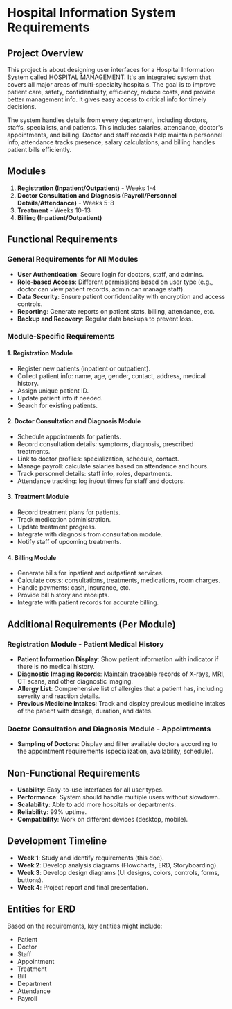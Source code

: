 # Hospital Information System Requirements

## Project Overview
This project is about designing user interfaces for a Hospital Information System called HOSPITAL MANAGEMENT. It's an integrated system that covers all major areas of multi-specialty hospitals. The goal is to improve patient care, safety, confidentiality, efficiency, reduce costs, and provide better management info. It gives easy access to critical info for timely decisions.

The system handles details from every department, including doctors, staffs, specialists, and patients. This includes salaries, attendance, doctor's appointments, and billing. Doctor and staff records help maintain personnel info, attendance tracks presence, salary calculations, and billing handles patient bills efficiently.

## Modules
1. **Registration (Inpatient/Outpatient)** - Weeks 1-4
2. **Doctor Consultation and Diagnosis (Payroll/Personnel Details/Attendance)** - Weeks 5-8
3. **Treatment** - Weeks 10-13
4. **Billing (Inpatient/Outpatient)**

## Functional Requirements

### General Requirements for All Modules
- **User Authentication**: Secure login for doctors, staff, and admins.
- **Role-based Access**: Different permissions based on user type (e.g., doctor can view patient records, admin can manage staff).
- **Data Security**: Ensure patient confidentiality with encryption and access controls.
- **Reporting**: Generate reports on patient stats, billing, attendance, etc.
- **Backup and Recovery**: Regular data backups to prevent loss.

### Module-Specific Requirements

#### 1. Registration Module
- Register new patients (inpatient or outpatient).
- Collect patient info: name, age, gender, contact, address, medical history.
- Assign unique patient ID.
- Update patient info if needed.
- Search for existing patients.

#### 2. Doctor Consultation and Diagnosis Module
- Schedule appointments for patients.
- Record consultation details: symptoms, diagnosis, prescribed treatments.
- Link to doctor profiles: specialization, schedule, contact.
- Manage payroll: calculate salaries based on attendance and hours.
- Track personnel details: staff info, roles, departments.
- Attendance tracking: log in/out times for staff and doctors.

#### 3. Treatment Module
- Record treatment plans for patients.
- Track medication administration.
- Update treatment progress.
- Integrate with diagnosis from consultation module.
- Notify staff of upcoming treatments.

#### 4. Billing Module
- Generate bills for inpatient and outpatient services.
- Calculate costs: consultations, treatments, medications, room charges.
- Handle payments: cash, insurance, etc.
- Provide bill history and receipts.
- Integrate with patient records for accurate billing.

## Additional Requirements (Per Module)

### Registration Module - Patient Medical History
- **Patient Information Display**: Show patient information with indicator if there is no medical history.
- **Diagnostic Imaging Records**: Maintain traceable records of X-rays, MRI, CT scans, and other diagnostic imaging.
- **Allergy List**: Comprehensive list of allergies that a patient has, including severity and reaction details.
- **Previous Medicine Intakes**: Track and display previous medicine intakes of the patient with dosage, duration, and dates.

### Doctor Consultation and Diagnosis Module - Appointments
- **Sampling of Doctors**: Display and filter available doctors according to the appointment requirements (specialization, availability, schedule).

## Non-Functional Requirements
- **Usability**: Easy-to-use interfaces for all user types.
- **Performance**: System should handle multiple users without slowdown.
- **Scalability**: Able to add more hospitals or departments.
- **Reliability**: 99% uptime.
- **Compatibility**: Work on different devices (desktop, mobile).

## Development Timeline
- **Week 1**: Study and identify requirements (this doc).
- **Week 2**: Develop analysis diagrams (Flowcharts, ERD, Storyboarding).
- **Week 3**: Develop design diagrams (UI designs, colors, controls, forms, buttons).
- **Week 4**: Project report and final presentation.

## Entities for ERD
Based on the requirements, key entities might include:
- Patient
- Doctor
- Staff
- Appointment
- Treatment
- Bill
- Department
- Attendance
- Payroll